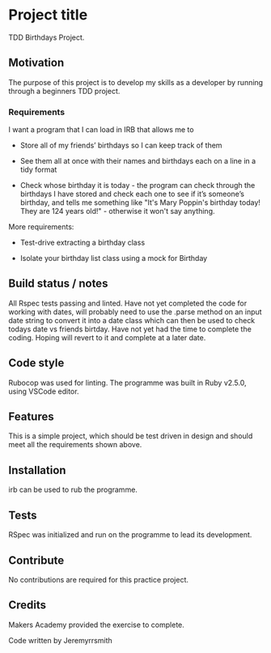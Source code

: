 
# Project title

TDD Birthdays Project.

## Motivation

The purpose of this project is to develop my skills as a developer by running through a beginners TDD project.

### Requirements

I want a program that I can load in IRB that allows me to

- Store all of my friends’ birthdays so I can keep track of them

- See them all at once with their names and birthdays each on a line in a tidy format

- Check whose birthday it is today - the program can check through the birthdays I have stored and check each one to see if it’s someone’s birthday, and tells me something like "It's Mary Poppin's birthday today! They are 124 years old!" - otherwise it won't say anything.

More requirements:

- Test-drive extracting a birthday class

- Isolate your birthday list class using a mock for Birthday

## Build status / notes

All Rspec tests passing and linted. Have not yet completed the code for working with dates, will probably need to use the .parse method on an input date string to convert it into a date class which can then be used to check todays date vs friends birtday. Have not yet had the time to complete the coding. Hoping will revert to it and complete at a later date.

## Code style

Rubocop was used for linting. The programme was built in Ruby v2.5.0, using VSCode editor.

## Features

This is a simple project, which should be test driven in design and should meet all the requirements shown above.

## Installation

irb can be used to rub the programme.

## Tests

RSpec was initialized and run on the programme to lead its development.

## Contribute

No contributions are required for this practice project.

## Credits

Makers Academy provided the exercise to complete.

Code written by Jeremyrrsmith

